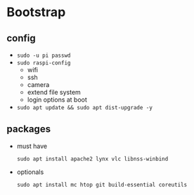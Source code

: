 # Bootstrap
## config

* `sudo -u pi passwd`
* `sudo raspi-config`
  * wifi
  * ssh
  * camera
  * extend file system
  * login options at boot
* `sudo apt update && sudo apt dist-upgrade -y`

## packages
* must have
  
      sudo apt install apache2 lynx vlc libnss-winbind
  
* optionals
  
      sudo apt install mc htop git build-essential coreutils
